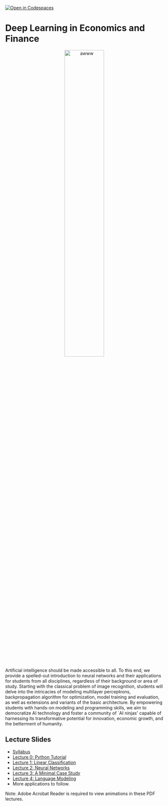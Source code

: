 [![Open in Codespaces](https://classroom.github.com/assets/launch-codespace-2972f46106e565e64193e422d61a12cf1da4916b45550586e14ef0a7c637dd04.svg)](https://classroom.github.com/open-in-codespaces?assignment_repo_id=19618762)
# Deep Learning in Economics and Finance

<p align="center">
  <img src="cover.jpeg" alt="awww" width="50%" height="50%">
</p>

Artificial intelligence should be made accessible to all. To this end, we provide a spelled-out introduction to neural networks and their applications for students from all disciplines, regardless of their background or area of study. Starting with the classical problem of image recognition, students will delve into the intricacies of modeling multilayer perceptrons, backpropagation algorithm for optimization, model training and evaluation, as well as extensions and variants of the basic architecture. By empowering students with hands-on modeling and programming skills, we aim to democratize AI technology and foster a community of `AI ninjas' capable of harnessing its transformative potential for innovation, economic growth, and the betterment of humanity.

## Lecture Slides

* [Syllabus](/pdf/NNsyllabus.pdf)
* [Lecture 0: Python Tutorial](/pdf/NNslides0.pdf)
* [Lecture 1: Linear Classification](/pdf/NNslides1.pdf)
* [Lecture 2: Neural Networks](/pdf/NNslides2.pdf)
* [Lecture 3: A Minimal Case Study](/pdf/NNslides3.pdf)
* [Lecture 4: Language Modeling](/pdf/NNslides4.pdf)
* More applications to follow.

Note: Adobe Acrobat Reader is required to view animations in these PDF lectures.
